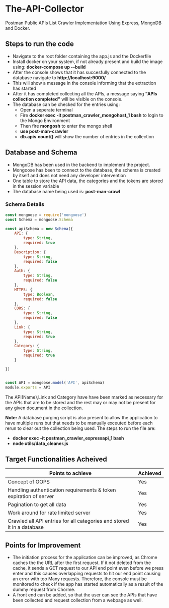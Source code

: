 # The-API-Collector #

Postman Public APIs List Crawler Implementation Using Express, MongoDB and Docker.

## Steps to run the code ##

- Navigate to the root folder containing the app.js and the Dockerfile
- Install docker on your system, if not already present and build the image using: **docker-compose up --build**
- After the console shows that it has succesfully connected to the database navigate to **http://localhost:9000/**
- This will show a message in the console informing that the extraction has started
- After it has completed collecting all the APIs, a message saying **"APIs collection completed"** will be visible on the console.
- The database can be checked for the entries using:
  - Open a seperate terminal
  - Fire **docker exec -it postman_crawler_mongohost_1 bash** to login to the Mongo Environment
  - Then fire **mongosh** to enter the mongo shell
  - **use post-man-crawler**
  - **db.apis.count()** will show the number of entries in the collection

##  Database and Schema  ##

- MongoDB has been used in the backend to implement the project.
- Mongoose has been to connect to the database, the schema is created by itself and does not need any developer intervention
- One table to store the API data, the categories and the tokens are stored in the session variable
- The database name being used is: **post-man-crawl**

### Schema Details  ###
```javascript
const mongoose = require('mongoose')
const Schema = mongoose.Schema

const apiSchema = new Schema({
    API: {
        type: String,
        required: true
    },
    Description: {
        type: String,
        required: false
    },
    Auth: {
        type: String,
        required: false
    },
    HTTPS: {
        type: Boolean,
        required: false
    },
    CORS: {
        type: String,
        required: false
    },
    Link: {
        type: String,
        required: true
    },
    Category: {
        type: String,
        required: true
    }

})


const API = mongoose.model('API', apiSchema)
module.exports = API
```
The API(Name),Link and Category have have been marked as necessary for the APIs that are to be stored and the rest may or may not be present for any given document in the collection.

**Note:** A database purging script is also present to allow the application to have multiple runs but that needs to be manually exceuted before each rerun to clear out the collection being used. The steps to run the file are:
- **docker exec -it postman_crawler_expressapi_1 bash**
- **node utils/data_cleaner.js**

##  Target Functionalities Acheived  ##

Points to achieve  | Achieved
------------- | -------------
Concept of OOPS | Yes
Handling authentication requirements & token expiration of server | Yes
Pagination to get all data  | Yes
Work around for rate limited server | Yes
Crawled all API entries for all categories and stored it in a database  | Yes


##  Points for Improvement  ##

- The initiation process for the appilcation can be improved, as Chrome caches the the URL after the first request. If it not deleted from the cache, it sends a GET request to our API end point even before we press enter and this causes overlapping requests to hit our end point causing an error with too Many requests. Therefore, the console must be monitored to check if the app has started automatically as a result of the dummy request from Chorme.
- A front end can be added, so that the user can see the APIs that have been collected and request collection from a webpage as well.
